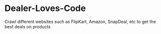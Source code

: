 Dealer-Loves-Code
=================

Crawl different websites such as FlipKart, Amazon, SnapDeal, etc to get the best deals on products
